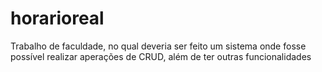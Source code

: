 # horarioreal
Trabalho de faculdade, no qual deveria ser feito um sistema onde fosse possível realizar aperações de CRUD, além de ter outras funcionalidades
